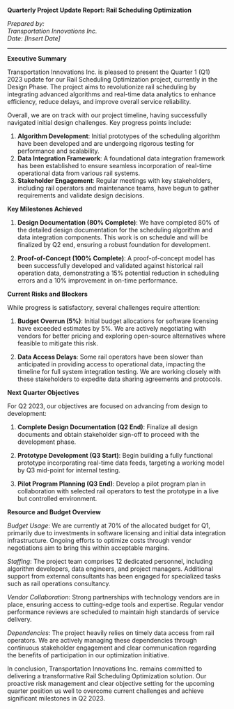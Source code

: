 **Quarterly Project Update Report: Rail Scheduling Optimization**

*Prepared by:*  
*Transportation Innovations Inc.*  
*Date: [Insert Date]*

---

**Executive Summary**

Transportation Innovations Inc. is pleased to present the Quarter 1 (Q1) 2023 update for our Rail Scheduling Optimization project, currently in the Design Phase. The project aims to revolutionize rail scheduling by integrating advanced algorithms and real-time data analytics to enhance efficiency, reduce delays, and improve overall service reliability.

Overall, we are on track with our project timeline, having successfully navigated initial design challenges. Key progress points include:

1. **Algorithm Development**: Initial prototypes of the scheduling algorithm have been developed and are undergoing rigorous testing for performance and scalability.
2. **Data Integration Framework**: A foundational data integration framework has been established to ensure seamless incorporation of real-time operational data from various rail systems.
3. **Stakeholder Engagement**: Regular meetings with key stakeholders, including rail operators and maintenance teams, have begun to gather requirements and validate design decisions.

**Key Milestones Achieved**

1. **Design Documentation (80% Complete)**: We have completed 80% of the detailed design documentation for the scheduling algorithm and data integration components. This work is on schedule and will be finalized by Q2 end, ensuring a robust foundation for development.
   
2. **Proof-of-Concept (100% Complete)**: A proof-of-concept model has been successfully developed and validated against historical rail operation data, demonstrating a 15% potential reduction in scheduling errors and a 10% improvement in on-time performance.

**Current Risks and Blockers**

While progress is satisfactory, several challenges require attention:

1. **Budget Overrun (5%)**: Initial budget allocations for software licensing have exceeded estimates by 5%. We are actively negotiating with vendors for better pricing and exploring open-source alternatives where feasible to mitigate this risk.
   
2. **Data Access Delays**: Some rail operators have been slower than anticipated in providing access to operational data, impacting the timeline for full system integration testing. We are working closely with these stakeholders to expedite data sharing agreements and protocols.

**Next Quarter Objectives**

For Q2 2023, our objectives are focused on advancing from design to development:

1. **Complete Design Documentation (Q2 End)**: Finalize all design documents and obtain stakeholder sign-off to proceed with the development phase.
   
2. **Prototype Development (Q3 Start)**: Begin building a fully functional prototype incorporating real-time data feeds, targeting a working model by Q3 mid-point for internal testing.
   
3. **Pilot Program Planning (Q3 End)**: Develop a pilot program plan in collaboration with selected rail operators to test the prototype in a live but controlled environment.

**Resource and Budget Overview**

*Budget Usage*: We are currently at 70% of the allocated budget for Q1, primarily due to investments in software licensing and initial data integration infrastructure. Ongoing efforts to optimize costs through vendor negotiations aim to bring this within acceptable margins.

*Staffing*: The project team comprises 12 dedicated personnel, including algorithm developers, data engineers, and project managers. Additional support from external consultants has been engaged for specialized tasks such as rail operations consultancy.

*Vendor Collaboration*: Strong partnerships with technology vendors are in place, ensuring access to cutting-edge tools and expertise. Regular vendor performance reviews are scheduled to maintain high standards of service delivery.

*Dependencies*: The project heavily relies on timely data access from rail operators. We are actively managing these dependencies through continuous stakeholder engagement and clear communication regarding the benefits of participation in our optimization initiative.

In conclusion, Transportation Innovations Inc. remains committed to delivering a transformative Rail Scheduling Optimization solution. Our proactive risk management and clear objective setting for the upcoming quarter position us well to overcome current challenges and achieve significant milestones in Q2 2023.